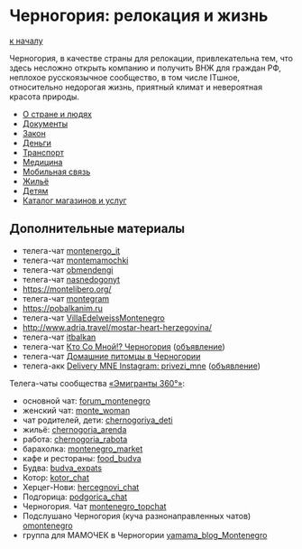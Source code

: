 Черногория: релокация и жизнь
=============================

[к началу](/README.md)

Черногория, в качестве страны для релокации, привлекательна тем, что здесь несложно открыть компанию и получить ВНЖ для граждан РФ, неплохое русскоязычное сообщество, в том числе ITшное, относительно недорогая жизнь, приятный климат и невероятная красота природы.

* [О стране и людях](./about.md)
* [Документы](./documents.md)
* [Закон](./legal.md)
* [Деньги](./money.md)
* [Транспорт](./transport.md)
* [Медицина](./medicine.md)
* [Мобильная связь](./mobile.md)
* [Жильё](./accommodation.md)
* [Детям](./children.md)
* [Каталог магазинов и услуг](./catalog.md)

## Дополнительные материалы

- телега-чат [montenergo_it](https://t.me/montenergo_it)
- телега-чат [montemamochki](https://t.me/montemamochki)
- телега-чат [obmendengi](https://t.me/obmendengi)
- телега-чат [nasnedogonyt](https://t.me/nasnedogonyt)
- https://montelibero.org/
- телега-чат [montegram](https://t.me/montegram)
- https://pobalkanim.ru
- телега-чат [VillaEdelweissMontenegro](https://t.me/VillaEdelweissMontenegro)
- http://www.adria.travel/mostar-heart-herzegovina/
- телега-чат [itbalkan](https://t.me/itbalkan)
- телега-чат [Кто Со Мной!? Черногория](https://t.me/Together_in_Montenegro) ([объявление](https://t.me/VillaEdelweissMontenegro/6081))
- телега-чат [Домашние питомцы в Черногории](https://t.me/HomeAnimalsMonte)
- телега-акк [Delivery MNE Instagram: privezi_mne](https://t.me/Delivery_MNE) ([объявление](https://t.me/AfishaMonte/3447))

Телега-чаты сообщества [«Эмигранты 360°»](https://trip360.shop/chat):

- основной чат: [forum_montenegro](https://t.me/forum_montenegro)
- женский чат: [monte_woman](https://t.me/monte_woman)
- чат родителей, дети: [chernogoriya_deti](https://t.me/chernogoriya_deti)
- жильё: [chernogoria_arenda](https://t.me/chernogoria_arenda)
- работа: [chernogoria_rabota](https://t.me/chernogoria_rabota)
- барахолка: [montenegro_market](https://t.me/montenegro_market)
- кафе и рестораны: [food_budva](https://t.me/food_budva)
- Будва: [budva_expats](https://t.me/budva_expats)
- Котор: [kotor_chat](https://t.me/kotor_chat)
- Херцег-Нови: [hercegnovi_chat](https://t.me/hercegnovi_chat)
- Подгорица: [podgorica_chat](https://t.me/podgorica_chat)
- Черногория. Чат [montenegro_topchat](https://t.me/montenegro_topchat)
- Подслушано Черногория (куча разнонаправленных чатов) [omontenegro](https://t.me/omontenegro/214)
- группа для МАМОЧЕК в Черногории [yamama_blog_Montenegro](https://t.me/yamama_blog_Montenegro/)
